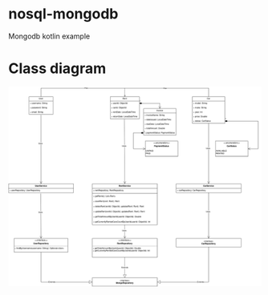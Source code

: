# nosql-mongodb
Mongodb kotlin example

# Class diagram
<img src="sketchy_diagram.png" alt="alt text for your image" width="800"/>
